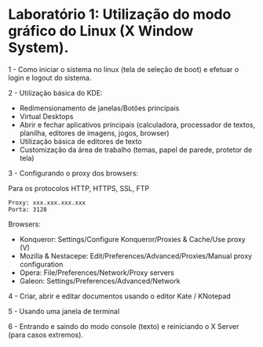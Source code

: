 # Laboratório 1: Utilização do modo gráfico do Linux (X Window System).

1 - Como iniciar o sistema no linux (tela de seleção de boot) e efetuar o login e logout do sistema.

2 - Utilização básica do KDE:

- Redimensionamento de janelas/Botões principais
- Virtual Desktops
- Abrir e fechar aplicativos principais (calculadora, processador de textos, planilha, editores de imagens, jogos, browser)
- Utilização básica de editores de texto
- Customização da área de trabalho (temas, papel de parede, protetor de tela)

3 - Configurando o proxy dos browsers:

Para os protocolos HTTP, HTTPS, SSL, FTP

    Proxy: xxx.xxx.xxx.xxx
    Porta: 3128

Browsers:
- Konqueror: Settings/Configure Konqueror/Proxies & Cache/Use proxy (V)
- Mozilla & Nestacepe: Edit/Preferences/Advanced/Proxies/Manual proxy configuration
- Opera: File/Preferences/Network/Proxy servers
- Galeon: Settings/Preferences/Advanced/Network

4 - Criar, abrir e editar documentos usando o editor Kate / KNotepad

5 - Usando uma janela de terminal

6 - Entrando e saindo do modo console (texto) e reiniciando o X Server (para casos extremos).
